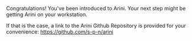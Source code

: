 Congratulations! You've been introduced to Arini.
Your next step might be getting Arini on your workstation. 

If that is the case, a link to the Arini Github Repository is provided for your convenience:
https://github.com/s-p-n/arini
